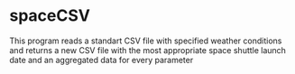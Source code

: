 # spaceCSV
This program reads a standart CSV file with specified weather conditions and returns a new CSV file with the most appropriate space shuttle launch date and an aggregated data for every parameter
